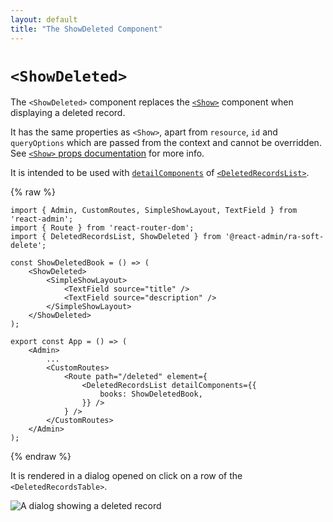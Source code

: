 ```yaml
---
layout: default
title: "The ShowDeleted Component"
---
```


# `<ShowDeleted>`

The `<ShowDeleted>` component replaces the [`<Show>`](https://marmelab.com/react-admin/Show.html) component when displaying a deleted record.

It has the same properties as `<Show>`, apart from `resource`, `id` and `queryOptions` which are passed from the context and cannot be overridden. See [`<Show>` props documentation](https://marmelab.com/react-admin/Show.html#props) for more info.

It is intended to be used with [`detailComponents`](#detailcomponents) of [`<DeletedRecordsList>`](#deletedrecordslist).

{% raw %}
```tsx
import { Admin, CustomRoutes, SimpleShowLayout, TextField } from 'react-admin';
import { Route } from 'react-router-dom';
import { DeletedRecordsList, ShowDeleted } from '@react-admin/ra-soft-delete';

const ShowDeletedBook = () => (
    <ShowDeleted>
        <SimpleShowLayout>
            <TextField source="title" />
            <TextField source="description" />
        </SimpleShowLayout>
    </ShowDeleted>
);

export const App = () => (
    <Admin>
        ...
        <CustomRoutes>
            <Route path="/deleted" element={
                <DeletedRecordsList detailComponents={{
                    books: ShowDeletedBook,
                }} />
            } />
        </CustomRoutes>
    </Admin>
);
```
{% endraw %}

It is rendered in a dialog opened on click on a row of the `<DeletedRecordsTable>`.

![A dialog showing a deleted record](https://react-admin-ee.marmelab.com/assets/ShowDeleted.png)